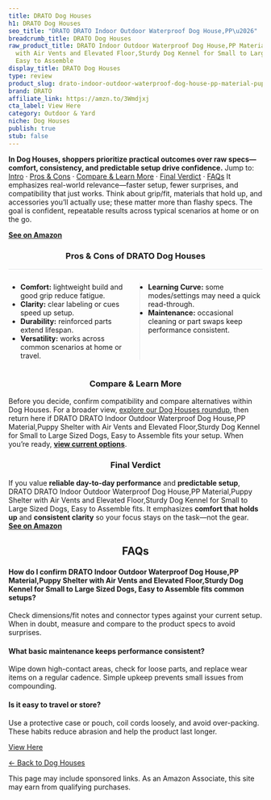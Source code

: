 ```yaml
---
title: DRATO Dog Houses
h1: DRATO Dog Houses
seo_title: "DRATO DRATO Indoor Outdoor Waterproof Dog House,PP\u2026"
breadcrumb_title: DRATO Dog Houses
raw_product_title: DRATO Indoor Outdoor Waterproof Dog House,PP Material,Puppy Shelter
  with Air Vents and Elevated Floor,Sturdy Dog Kennel for Small to Large Sized Dogs,
  Easy to Assemble
display_title: DRATO Dog Houses
type: review
product_slug: drato-indoor-outdoor-waterproof-dog-house-pp-material-puppy-shelter-wit-f461140f
brand: DRATO
affiliate_link: https://amzn.to/3Wmdjxj
cta_label: View Here
category: Outdoor & Yard
niche: Dog Houses
publish: true
stub: false
---
```


<div id="intro" class="full-width"><p><strong>In Dog Houses, shoppers prioritize practical outcomes over raw specs&mdash;comfort, consistency, and predictable setup drive confidence.</strong> Jump to: <a href="#intro">Intro</a> · <a href="#pros-cons">Pros &amp; Cons</a> · <a href="#compare-more">Compare &amp; Learn More</a> · <a href="#verdict">Final Verdict</a> · <a href="#faqs">FAQs</a> It emphasizes real-world relevance&mdash;faster setup, fewer surprises, and compatibility that just works. Think about grip/fit, materials that hold up, and accessories you’ll actually use; these matter more than flashy specs. The goal is confident, repeatable results across typical scenarios at home or on the go.</p><p><a href="https://amzn.to/3Wmdjxj" rel="nofollow sponsored noopener" target="_blank"><strong>See on Amazon</strong></a></p></div>
<h3 id="pros-cons" style="text-align:center;">Pros &amp; Cons of DRATO Dog Houses</h3>
<div class="pc-grid" style="display:grid;grid-template-columns:1fr 1fr;gap:16px;border-top:1px solid #e5e7eb;padding-top:12px;">
  <ul>
    <li><strong>Comfort:</strong> lightweight build and good grip reduce fatigue.</li>
    <li><strong>Clarity:</strong> clear labeling or cues speed up setup.</li>
    <li><strong>Durability:</strong> reinforced parts extend lifespan.</li>
    <li><strong>Versatility:</strong> works across common scenarios at home or travel.</li>
  </ul>
  <ul style="border-left:1px solid #e5e7eb;padding-left:16px;">
    <li><strong>Learning Curve:</strong> some modes/settings may need a quick read-through.</li>
    <li><strong>Maintenance:</strong> occasional cleaning or part swaps keep performance consistent.</li>
  </ul>
</div>


<h3 id="compare-more" style="text-align:center;">Compare &amp; Learn More</h3>
<p>Before you decide, confirm compatibility and compare alternatives within Dog Houses. For a broader view, <a href="#">explore our Dog Houses roundup</a>, then return here if DRATO DRATO Indoor Outdoor Waterproof Dog House,PP Material,Puppy Shelter with Air Vents and Elevated Floor,Sturdy Dog Kennel for Small to Large Sized Dogs, Easy to Assemble fits your setup. When you’re ready, <a href="https://amzn.to/3Wmdjxj" rel="nofollow sponsored noopener" target="_blank"><strong>view current options</strong></a>.</p>

<h3 id="verdict" style="text-align:center;">Final Verdict</h3>
<p>If you value <strong>reliable day-to-day performance</strong> and <strong>predictable setup</strong>, DRATO DRATO Indoor Outdoor Waterproof Dog House,PP Material,Puppy Shelter with Air Vents and Elevated Floor,Sturdy Dog Kennel for Small to Large Sized Dogs, Easy to Assemble fits. It emphasizes <strong>comfort that holds up</strong> and <strong>consistent clarity</strong> so your focus stays on the task&mdash;not the gear. <a href="https://amzn.to/3Wmdjxj" rel="nofollow sponsored noopener" target="_blank"><strong>See on Amazon</strong></a></p>

<h2 id="faqs" style="text-align:center;">FAQs</h2>
<h4><strong>How do I confirm DRATO Indoor Outdoor Waterproof Dog House,PP Material,Puppy Shelter with Air Vents and Elevated Floor,Sturdy Dog Kennel for Small to Large Sized Dogs, Easy to Assemble fits common setups?</strong></h4>
<p>Check dimensions/fit notes and connector types against your current setup. When in doubt, measure and compare to the product specs to avoid surprises.</p>
<h4><strong>What basic maintenance keeps performance consistent?</strong></h4>
<p>Wipe down high-contact areas, check for loose parts, and replace wear items on a regular cadence. Simple upkeep prevents small issues from compounding.</p>
<h4><strong>Is it easy to travel or store?</strong></h4>
<p>Use a protective case or pouch, coil cords loosely, and avoid over-packing. These habits reduce abrasion and help the product last longer.</p>

<p><a class="btn" href="https://amzn.to/3Wmdjxj" target="_blank" rel="nofollow sponsored noopener">View Here</a></p>
<p><a href="/roundups/outdoor-yard/dog-houses/">← Back to Dog Houses</a></p>
<aside class="disclosure">This page may include sponsored links. As an Amazon Associate, this site may earn from qualifying purchases.</aside>
